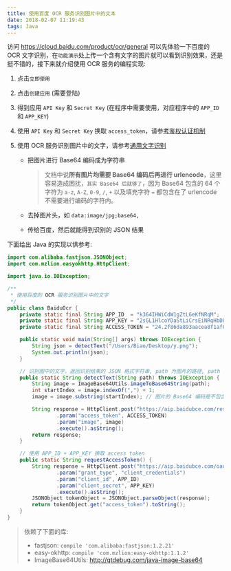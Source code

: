 ```yaml
---
title: 使用百度 OCR 服务识别图片中的文本
date: 2018-02-07 11:19:43
tags: Java
---
```


访问 <https://cloud.baidu.com/product/ocr/general> 可以先体验一下百度的 OCR 文字识别，在`功能演示`处上传一个含有文字的图片就可以看到识别效果，还是挺不错的，接下来就介绍使用 OCR 服务的编程实现:

1. 点击`立即使用`

2. 点击`创建应用` (需要登陆)

3. 得到应用 `API Key` 和 `Secret Key` (在程序中需要使用，对应程序中的 `APP_ID` 和 `APP_KEY`)

4. 使用 `API Key` 和 `Secret Key` 换取 `access_token`，请参[考鉴权认证机制](http://ai.baidu.com/docs#/Auth/top)

5. 使用 OCR 服务识别图片中的文字，请参考[通用文字识别](https://cloud.baidu.com/doc/OCR/OCR-API.html#.E8.AF.B7.E6.B1.82.E8.AF.B4.E6.98.8E)

   * 把图片进行 Base64 编码成为字符串

     > 文档中说**所有图片均需要 Base64 编码后再进行 urlencode**，这里容易造成困扰，`其实 Base64 后就够了`，因为 Base64 包含的 64 个字符为 `a-z`, `A-Z`, `0-9`, `/`, `+` 以及填充字符 `=` 都包含在了 urlencode 不需要进行编码的字符内。

   * 去掉图片头，如 `data:image/jpg;base64,`

   * 传给百度，然后就能得到识别的 JSON 结果<!--more-->

下面给出 Java 的实现以供参考:

```java
import com.alibaba.fastjson.JSONObject;
import com.mzlion.easyokhttp.HttpClient;

import java.io.IOException;

/**
 * 使用百度的 OCR 服务识别图片中的文字
 */
public class BaiduOcr {
    private static final String APP_ID  = "k364IHWiCdW1gZtL6eKfNRqM";
    private static final String APP_KEY = "2sGL1HlcoYDaStLiCrsEiNRqHbDQEWax";
    private static final String ACCESS_TOKEN = "24.2f86da893aacea8f1af0063ccdf02858.2592000.1520561223.282335-10804628"; // 30 天有效期

    public static void main(String[] args) throws IOException {
        String json = detectText("/Users/Biao/Desktop/y.png");
        System.out.println(json);
    }

    // 识别图中的文字，返回识别结果的 JSON 格式字符串, path 为图片的路径, path 为图片的路径
    public static String detectText(String path) throws IOException {
        String image = ImageBase64Utils.imageToBase64String(path);
        int startIndex = image.indexOf(",") + 1;
        image = image.substring(startIndex); // 图片的 Base64 编码是不包含图片头的，如（data:image/jpg;base64,）

        String response = HttpClient.post("https://aip.baidubce.com/rest/2.0/ocr/v1/general_basic")
                .param("access_token", ACCESS_TOKEN)
                .param("image", image)
                .execute().asString();
        return response;
    }

    // 使用 APP_ID + APP_KEY 换取 access token
    public static String requestAccessToken() {
        String response = HttpClient.post("https://aip.baidubce.com/oauth/2.0/token")
                .param("grant_type", "client_credentials")
                .param("client_id", APP_ID)
                .param("client_secret", APP_KEY)
                .execute().asString();
        JSONObject tokenObject = JSONObject.parseObject(response);
        return tokenObject.get("access_token").toString();
    }
}

```

> 依赖了下面的库:
>
> * fastjson: `compile 'com.alibaba:fastjson:1.2.21'`
> * easy-okhttp: `compile 'com.mzlion:easy-okhttp:1.1.2'`
> * ImageBase64Utils: <http://qtdebug.com/java-image-base64>